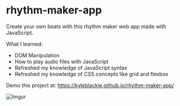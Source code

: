 # rhythm-maker-app
Create your own beats with this rhythm maker web app made with JavaScript.

What I learned:
- DOM Manipulation
- How to play audio files with JavaScript
- Refreshed my knowledge of JavaScript syntax
- Refreshed my knowledge of CSS concepts like grid and flexbox

Demo this project at: https://kyleblackie.github.io/rhythm-maker-app/

![Imgur](https://i.imgur.com/kHxnGD4.jpg)


